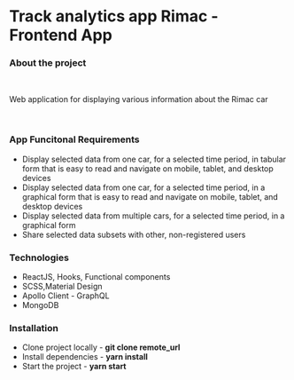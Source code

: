 # Track analytics app Rimac - Frontend App

<h3>About the project</h3>
<br>
<p>Web application for displaying various information about the Rimac car </p>
<br>
<h3>App Funcitonal Requirements</h3>

<ul>
<li>Display selected data from one car, for a selected time period, in tabular form that is
easy to read and navigate on mobile, tablet, and desktop devices</li>
<li>Display selected data from one car, for a selected time period, in a graphical form that is
easy to read and navigate on mobile, tablet, and desktop devices</li>
<li>Display selected data from multiple cars, for a selected time period, in a graphical form</li>
<li>Share selected data subsets with other, non-registered users</li>
</ul>

<h3>Technologies</h3>

<ul>
<li>ReactJS, Hooks, Functional components</li>
<li>SCSS,Material Design</li>
<li>Apollo Client - GraphQL</li>
<li>MongoDB</li>
</ul>
<h3>Installation</h3>

<ul>
<li>Clone project locally - <strong>git clone remote_url</strong></li>
<li>Install dependencies - <strong>yarn install</strong></li>
<li>Start the project - <strong>yarn start</strong></li>
</ul>

